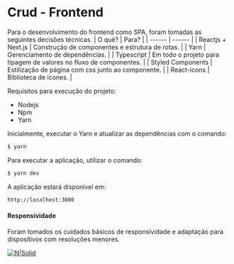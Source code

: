 # Crud - Frontend

Para o desenvolvimento do frontend como SPA, foram tomadas as seguintes decisões técnicas.
| O quê? | Para? |
| ------ | ------ |
| Reactjs + Next.js | Construção de componentes e estrutura de rotas. |
| Yarn | Gerenciamento de dependências. |
| Typescript | Em todo o projeto para tipagem de valores no fluxo de componentes. |
| Styled Components | Estilização de página com css junto ao componente. |
| React-icons | Biblioteca de ícones. |

Requisitos para execução do projeto:
  - Nodejs
  - Npm
  - Yarn

Inicialmente, executar o Yarn e atualizar as dependências com o comando:
```sh
$ yarn
```

Para executar a aplicação, utilizar o comando:
```sh
$ yarn dev
```

A aplicação estará disponível em:
```sh
http://localhost:3000
```

#### Responsividade
Foram tomados os cuidados básicos de responsividade e adaptação para dispositivos com resoluções menores.

[![N|Solid](http://fior.in/img/fiorin.png)](http://fior.in)
